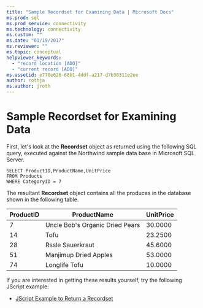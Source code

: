 ```yaml
---
title: "Sample Recordset for Examining Data | Microsoft Docs"
ms.prod: sql
ms.prod_service: connectivity
ms.technology: connectivity
ms.custom: ""
ms.date: "01/19/2017"
ms.reviewer: ""
ms.topic: conceptual
helpviewer_keywords: 
  - "record location [ADO]"
  - "current record [ADO]"
ms.assetid: e770e626-68b1-4ddf-a217-d7b30311e2ee
author: rothja
ms.author: jroth
---
```

# Sample Recordset for Examining Data
First, let's look at the **Recordset** object as returned using the following SQL query, executed against the Northwind sample data base in Microsoft SQL Server.  
  
```  
SELECT ProductID,ProductName,UnitPrice   
FROM Products   
WHERE CategoryID = 7    
```  
  
 The resultant **Recordset** object contains all the produces in the database shown in the following table.  
  
|ProductID|ProductName|UnitPrice|  
|---------------|-----------------|---------------|  
|7|Uncle Bob's Organic Dried Pears|30.0000|  
|14|Tofu|23.2500|  
|28|Rssle Sauerkraut|45.6000|  
|51|Manjimup Dried Apples|53.0000|  
|74|Longlife Tofu|10.0000|  
  
 If you are interested in getting these results yourself, try the following JScript example:  
  
-   [JScript Example to Return a Recordset](../../../ado/guide/data/jscript-code-example-to-return-a-recordset.md)
